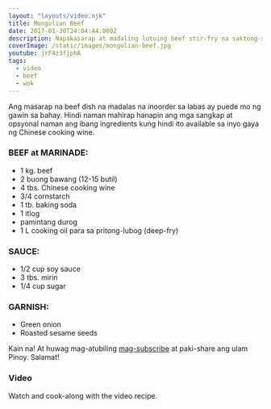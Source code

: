 ```yaml
---
layout: "layouts/video.njk"
title: Mongolian Beef
date: 2017-01-30T24:04:44.000Z
description: Napakasarap at madaling lutuing beef stir-fry na saktong-sakto ulam.
coverImage: /static/images/mongolian-beef.jpg
youtube: jrF4z3fjphA
tags:
  - video
  - beef
  - wok
---
```


Ang masarap na beef dish na madalas na inoorder sa labas ay puede mo ng gawin sa bahay. Hindi naman mahirap hanapin ang mga sangkap at opsyonal naman ang ibang ingredients kung hindi ito available sa inyo gaya ng Chinese cooking wine.


### BEEF at MARINADE:

* 1 kg. beef
* 2 buong bawang (12-15 butil)
* 4 tbs. Chinese cooking wine
* 3/4 cornstarch
* 1 tb. baking soda
* 1 itlog
* pamintang durog
* 1 L cooking oil para sa pritong-lubog (deep-fry)


### SAUCE:

* 1/2 cup soy sauce
* 3 tbs. mirin
* 1/4 cup sugar


### GARNISH:

* Green onion
* Roasted sesame seeds


Kain na! At huwag mag-atubiling [mag-subscribe](https://www.youtube.com/user/ulampinoy) at paki-share ang ulam Pinoy. Salamat!


### Video

Watch and cook-along with the video recipe.
